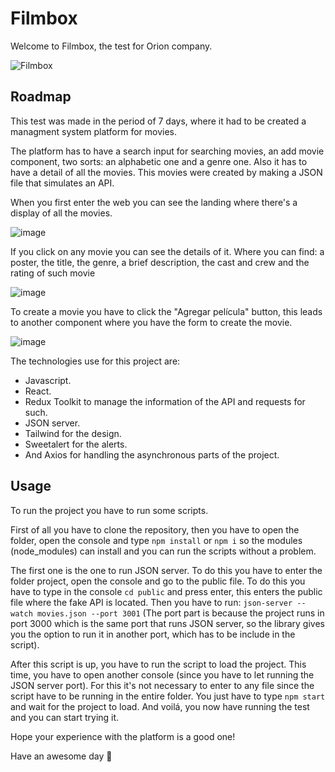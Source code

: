 # Filmbox

Welcome to Filmbox, the test for Orion company.

![Filmbox](https://user-images.githubusercontent.com/87136807/227970470-02a6d7b3-2951-45a6-873d-ae6a35963009.png)

## Roadmap
This test was made in the period of 7 days, where it had to be created a managment system platform for movies. 

The platform has to have a search input for searching movies, an add movie component, two sorts: an alphabetic one and a genre one. Also it has to have a detail of all the movies. This movies were created by making a JSON file that simulates an API. 

When you first enter the web you can see the landing where there's a display of all the movies.

![image](https://user-images.githubusercontent.com/87136807/227972878-6940a441-4c5d-49f9-9e14-935b2b7d5c5e.png)

If you click on any movie you can see the details of it. Where you can find: a poster, the title, the genre, a brief description, the cast and crew and the rating of such movie 

![image](https://user-images.githubusercontent.com/87136807/227975502-5ab8eab8-385c-47b1-bc89-2f77e46e6659.png)

To create a movie you have to click the "Agregar película" button, this leads to another component where you have the form to create the movie.

![image](https://user-images.githubusercontent.com/87136807/227976837-c0d8f404-3242-4fd8-8b26-5de7a311d02f.png)


The technologies use for this project are:
- Javascript.
- React.
- Redux Toolkit to manage the information of the API and requests for such.
- JSON server.
- Tailwind for the design.
- Sweetalert for the alerts.
- And Axios for handling the asynchronous parts of the project.

## Usage

To run the project you have to run some scripts. 

First of all you have to clone the repository, then you have to open the folder, open the console and type `npm install` or `npm i` so the modules (node_modules) can install and you can run the scripts without a problem.

The first one is the one to run JSON server.
To do this you have to enter the folder project, open the console and go to the public file. To do this you have to type in the console `cd public` and press enter, this enters the public file where the fake API is located. Then you have to run: `json-server --watch movies.json --port 3001` (The port part is because the project runs in port 3000 which is the same port that runs JSON server, so the library gives you the option to run it in another port, which has to be include in the script).

After this script is up, you have to run the script to load the project. This time, you have to open another console (since you have to let running the JSON server port). For this it's not necessary to enter to any file since the script have to be running in the entire folder. You just have to type `npm start` and wait for the project to load. And voilá, you now have running the test and you can start trying it.

Hope your experience with the platform is a good one!


Have an awesome day 👋
